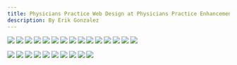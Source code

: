 ```yaml
---
title: Physicians Practice Web Design at Physicians Practice Enhancement, LLC
description: By Erik Gonzalez
---
```

![](/content/writing/physicians-practice-web-design-1.png)
![](/content/writing/physicians-practice-web-design-2.png)
![](/content/writing/physicians-practice-web-design-3.png)
![](/content/writing/physicians-practice-web-design-4.png)
![](/content/writing/physicians-practice-web-design-5.png)
![](/content/writing/physicians-practice-web-design-6.png)
![](/content/writing/physicians-practice-web-design-7.png)
![](/content/writing/physicians-practice-web-design-8.png)
![](/content/writing/physicians-practice-web-design-9.png)
![](/content/writing/physicians-practice-web-design-10.png)
![](/content/writing/physicians-practice-web-design-11.png)
![](/content/writing/physicians-practice-web-design-12.png)
![](/content/writing/physicians-practice-web-design-13.png)
![](/content/writing/physicians-practice-web-design-14.png)
![](/content/writing/physicians-practice-web-design-15.png)

![](/content/writing/physicians-practice-web-design-16.png)
![](/content/writing/physicians-practice-web-design-17.png)
![](/content/writing/physicians-practice-web-design-18.png)
![](/content/writing/physicians-practice-web-design-19.png)
![](/content/writing/physicians-practice-web-design-20.png)
![](/content/writing/physicians-practice-web-design-21.png)
![](/content/writing/physicians-practice-web-design-22.png)
![](/content/writing/physicians-practice-web-design-23.png)
![](/content/writing/physicians-practice-web-design-24.png)
![](/content/writing/physicians-practice-web-design-25.png)